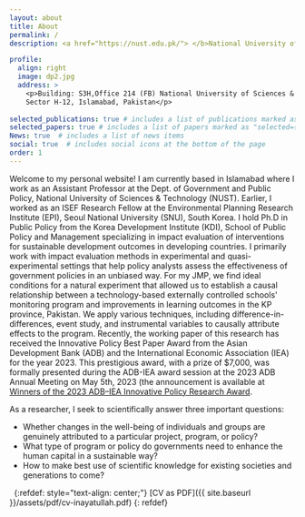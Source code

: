 ```yaml
---
layout: about
title: About
permalink: /
description: <a href="https://nust.edu.pk/"> </b>National University of Sciences & Technology </b></a>. 

profile:
  align: right
  image: dp2.jpg
  address: >
    <p>Building: S3H,Office 214 (FB) National University of Sciences & Technology (NUST)
    Sector H-12, Islamabad, Pakistan</p>
    
selected_publications: true # includes a list of publications marked as "selected={true}"
selected_papers: true # includes a list of papers marked as "selected={true}"
News: true  # includes a list of news items
social: true  # includes social icons at the bottom of the page
order: 1
---                         
```

Welcome to my personal website!
I am currently based in Islamabad where I work as an Assistant Professor at the Dept. of Government and Public Policy, National University of Sciences & Technology (NUST). Earlier, I worked as an ISEF Research Fellow at the Environmental Planning Research Institute (EPI), Seoul National University (SNU), South Korea. I hold Ph.D in Public Policy from the Korea Development Institute (KDI), School of Public Policy and Management specializing in impact evaluation of  interventions for sustainable development outcomes in developing countries. 
I primarily work with impact evaluation methods in experimental and quasi-experimental settings that help policy analysts assess the effectiveness of government policies in an unbiased way. For my JMP, we find ideal conditions for a natural experiment that allowed us to establish a causal relationship between a technology-based externally controlled schools' monitoring program and improvements in learning outcomes in the KP province, Pakistan. We apply various techniques, including difference-in-differences, event study, and instrumental variables to causally attribute effects to the program. Recently, the working paper of this research has received the Innovative Policy Best Paper Award from the Asian Development Bank (ADB) and the International Economic Association (IEA) for the year 2023. This prestigious award, with a prize of $7,000, was formally presented during the ADB-IEA award session at the 2023 ADB Annual Meeting on May 5th, 2023 (the announcement is available at <a href="https://events.development.asia/learning-events/winners-2023-adb-iea-innovative-policy-research-award"> Winners of the 2023 ADB–IEA Innovative Policy Research Award</a>.

As a researcher, I seek to scientifically answer three important questions: 

* Whether changes in the well-being of individuals and groups are genuinely attributed to a particular project, program, or policy?
* What type of program or policy do governments need to enhance the human capital in a sustainable way? 
* How to make best use of scientific knowledge for existing societies and generations to come?  
  
&nbsp;
{:refdef: style="text-align: center;"}
[CV as PDF]({{ site.baseurl }}/assets/pdf/cv-inayatullah.pdf) 
{: refdef}
&nbsp;
